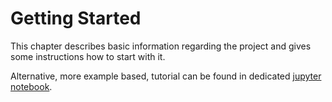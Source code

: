 # Getting Started

This chapter describes basic information regarding the project and gives some instructions how to start with it.

Alternative, more example based, tutorial can be found in dedicated [jupyter notebook](https://github.com/reinterpretcat/vrp/tree/master/examples/python-interop/tutorial.ipynb).
